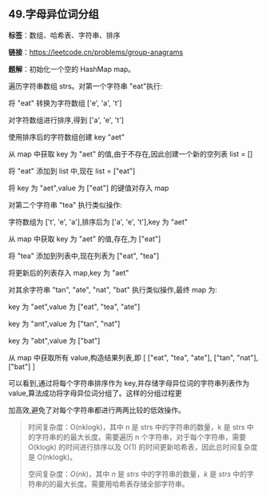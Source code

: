 ## 49.字母异位词分组

**标签**：数组、哈希表、字符串、排序

**链接**：https://leetcode.cn/problems/group-anagrams

**题解**：初始化一个空的 HashMap map。

遍历字符串数组 strs。对第一个字符串 "eat"执行:

将 "eat" 转换为字符数组 ['e', 'a', 't']

对字符数组进行排序,得到 ['a', 'e', 't']

使用排序后的字符数组创建 key "aet"

从 map 中获取 key 为 "aet" 的值,由于不存在,因此创建一个新的空列表 list = []

将 "eat" 添加到 list 中,现在 list = ["eat"]

将 key 为 "aet",value 为 ["eat"] 的键值对存入 map

对第二个字符串 "tea" 执行类似操作:

字符数组为 ['t', 'e', 'a'],排序后为 ['a', 'e', 't'],key 为 "aet"

从 map 中获取 key 为 "aet" 的值,存在,为 ["eat"]

将 "tea" 添加到列表中,现在列表为 ["eat", "tea"]

将更新后的列表存入 map,key 为 "aet"

对其余字符串 "tan", "ate", "nat", "bat" 执行类似操作,最终 map 为:

key 为 "aet",value 为 ["eat", "tea", "ate"]

key 为 "ant",value 为 ["tan", "nat"]

key 为 "abt",value 为 ["bat"]

从 map 中获取所有 value,构造结果列表,即 [ ["eat", "tea", "ate"], ["tan", "nat"], ["bat"] ]

可以看到,通过将每个字符串排序作为 key,并存储字母异位词的字符串列表作为 value,算法成功将字母异位词分组了。这样的分组过程更

加高效,避免了对每个字符串都进行两两比较的低效操作。

> 时间复杂度：O(nklogk)，其中 n 是 strs 中的字符串的数量，k 是 strs 中的字符串的的最大长度。需要遍历 n 个字符串，对于每个字符串，需要 O(klogk) 的时间进行排序以及 O(1) 的时间更新哈希表，因此总时间复杂度是 O(nklogk)。
>
> 空间复杂度：*O*(*nk*)，其中 *n* 是 *strs* 中的字符串的数量，*k* 是 *strs* 中的字符串的的最大长度。需要用哈希表存储全部字符串。

